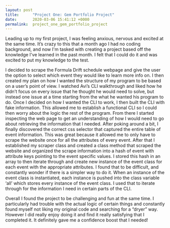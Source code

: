 ```yaml
---
layout: post
title:      "Project One: Gem Portfolio Project"
date:       2020-03-06 15:41:12 +0000
permalink:  project_one_gem_portfolio_project
---
```



Leading up to my first project, I was feeling anxious, nervous and excited at the same time. It’s crazy to this that a month ago I had no coding background, and now I'm tasked with creating a project based off the knowledge I've learned in the past month. I felt that I could do it and was excited to put my knowledge to the test. 

I decided to scrape the Formula Drift schedule webpage and give the user the option to select which event they would like to learn more info on. I then created my plan on how I wanted the structure of my program to be based on a user’s point of view. I watched Avi’s CLI walkthrough and liked how he didn’t focus on every issue that he thought he would need to solve, but instead one issue at a time starting from the what he wanted his program to do. Once I decided on how I wanted the CLI to work, I then built the CLI with fake information. This allowed me to establish a functional CLI so I could then worry about the logic the rest of the program. From there I started inspecting the web page to get an understanding of how I would need to go about retrieving the information that I needed. After poking around a bit, I finally discovered the correct css selector that captured the entire table of event information. This was great because it allowed me to only have to scrape the website once for all the attributes of every event. After that I established my scraper class and created a class method that scraped the website and organized the scrape information into a hash of event with attribute keys pointing to the event specific values. I stored this hash in an array to then iterate through and create new instance of the event class for each event with the appropriate attributes. I found that to be difficult, and constantly wonder if there is a simpler way to do it. When an instance of the event class is instantiated, each instance is pushed into the class variable ‘all’ which stores every instance of the event class. I used that to iterate through for the information I need in certain parts of the CLI. 

Overall I found the project to be challenging and fun at the same time. I particularly had trouble with the actual logic of certain things and constantly found myself not liking my original code and searching for a “dryer” way. However I did really enjoy doing it and find it really satisfying that I completed it. It definitely gave me a confidence boost that I needed! 


	

	

